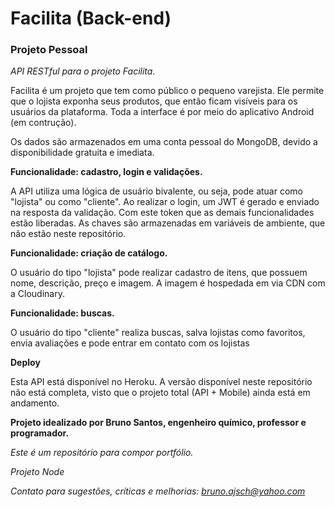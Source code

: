 # Facilita (Back-end)

### Projeto Pessoal

*API RESTful para o projeto Facilita.*

Facilita é um projeto que tem como público o pequeno varejista. Ele permite que o lojista exponha seus produtos, que então ficam visíveis para os usuários da plataforma. Toda a interface é por meio do aplicativo Android (em contrução).

Os dados são armazenados em uma conta pessoal do MongoDB, devido a disponibilidade gratuita e imediata.

**Funcionalidade: cadastro, login e validações.**

A API utiliza uma lógica de usuário bivalente, ou seja, pode atuar como "lojista" ou como "cliente". Ao realizar o login, um JWT é gerado e enviado na resposta da validação. Com este token que as demais funcionalidades estão liberadas. As chaves são armazenadas em variáveis de ambiente, que não estão neste repositório.

**Funcionalidade: criação de catálogo.**

O usuário do tipo "lojista" pode realizar cadastro de itens, que possuem nome, descrição, preço e imagem. A imagem é hospedada em via CDN com a Cloudinary.

**Funcionalidade: buscas.**

O usuário do tipo "cliente" realiza buscas, salva lojistas como favoritos, envia avaliações e pode entrar em contato com os lojistas

**Deploy**

Esta API está disponível no Heroku. A versão disponível neste repositório não está completa, visto que o projeto total (API + Mobile) ainda está em andamento.


**Projeto idealizado por Bruno Santos, engenheiro químico, professor e programador.**

*Este é um repositório para compor portfólio.*

*Projeto Node*

*Contato para sugestões, críticas e melhorias: bruno.ajsch@yahoo.com*